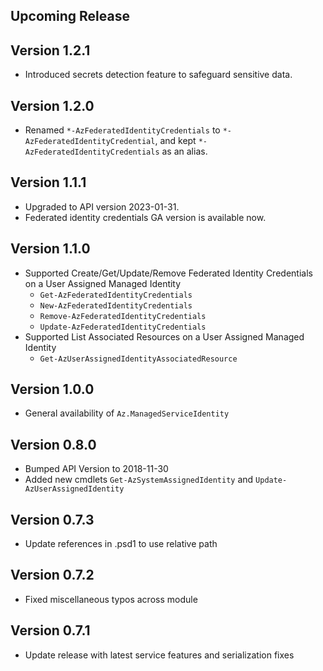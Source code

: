 <!--
    Please leave this section at the top of the change log.

    Changes for the upcoming release should go under the section titled "Upcoming Release", and should adhere to the following format:

    ## Upcoming Release
    * Overview of change #1
        - Additional information about change #1
    * Overview of change #2
        - Additional information about change #2
        - Additional information about change #2
    * Overview of change #3
    * Overview of change #4
        - Additional information about change #4

    ## YYYY.MM.DD - Version X.Y.Z (Previous Release)
    * Overview of change #1
        - Additional information about change #1
-->
## Upcoming Release

## Version 1.2.1
* Introduced secrets detection feature to safeguard sensitive data.

## Version 1.2.0
* Renamed `*-AzFederatedIdentityCredentials` to `*-AzFederatedIdentityCredential`, and kept `*-AzFederatedIdentityCredentials` as an alias.

## Version 1.1.1
* Upgraded to API version 2023-01-31.
* Federated identity credentials GA version is available now.

## Version 1.1.0
* Supported Create/Get/Update/Remove Federated Identity Credentials on a User Assigned Managed Identity
  * `Get-AzFederatedIdentityCredentials`
  * `New-AzFederatedIdentityCredentials`
  * `Remove-AzFederatedIdentityCredentials`
  * `Update-AzFederatedIdentityCredentials`
* Supported List Associated Resources on a User Assigned Managed Identity
  * `Get-AzUserAssignedIdentityAssociatedResource`

## Version 1.0.0
* General availability of `Az.ManagedServiceIdentity`

## Version 0.8.0
* Bumped API Version to 2018-11-30
* Added new cmdlets `Get-AzSystemAssignedIdentity` and `Update-AzUserAssignedIdentity`

## Version 0.7.3
* Update references in .psd1 to use relative path

## Version 0.7.2
* Fixed miscellaneous typos across module

## Version 0.7.1
* Update release with latest service features and serialization fixes
